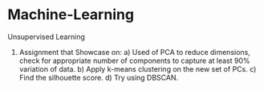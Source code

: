 # Machine-Learning

Unsupervised Learning

1) Assignment that Showcase on:
a) Used of PCA to reduce dimensions, check for appropriate number of components to capture at least 90% variation of data.
b) Apply k-means clustering on the new set of PCs.
c) Find the silhouette score.
d) Try using DBSCAN.

